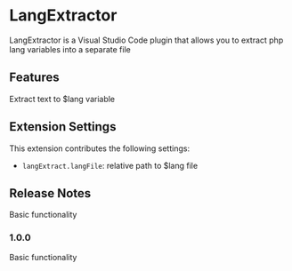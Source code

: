 # LangExtractor

LangExtractor is a Visual Studio Code plugin that allows you to extract php lang variables into a separate file

## Features

Extract text to $lang variable

## Extension Settings

This extension contributes the following settings:

* `langExtract.langFile`: relative path to $lang file

## Release Notes

Basic functionality

### 1.0.0

Basic functionality

